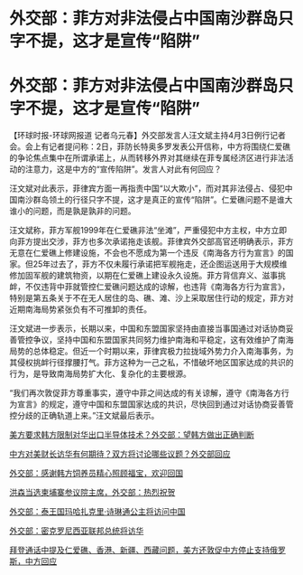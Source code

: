 # 外交部：菲方对非法侵占中国南沙群岛只字不提，这才是宣传“陷阱”

# 外交部：菲方对非法侵占中国南沙群岛只字不提，这才是宣传“陷阱”

【环球时报-环球网报道
记者乌元春】外交部发言人汪文斌主持4月3日例行记者会。会上有记者提问称：2日，菲防长特奥多罗发表公开信称，中方将围绕仁爱礁的争论焦点集中在所谓承诺上，从而转移外界对其继续在菲专属经济区进行非法活动的注意力，这是中方的“宣传陷阱”。发言人对此有何回应？

汪文斌对此表示，菲律宾方面一再指责中国“以大欺小”，而对其非法侵占、侵犯中国南沙群岛领土的行径只字不提，这才是真正的宣传“陷阱”。仁爱礁问题不是谁大谁小的问题，而是孰是孰非的问题。

汪文斌称，菲方军舰1999年在仁爱礁非法“坐滩”，严重侵犯中方主权，中方立即向菲方提出交涉，菲方也多次承诺拖走该舰。菲律宾外交部高官还明确表示，菲方无意在仁爱礁上修建设施，不会也不愿成为第一个违反《南海各方行为宣言》的国家。但25年过去了，菲方不仅未履行承诺把军舰拖走，还企图运送用于大规模维修加固军舰的建筑物资，以期在仁爱礁上建设永久设施。菲方背信弃义、滋事挑衅，不仅违背中菲就管控仁爱礁问题达成的谅解，也违背《南海各方行为宣言》，特别是第五条关于不在无人居住的岛、礁、滩、沙上采取居住行动的规定，菲方对近期南海局势紧张负有不可推卸的责任。

汪文斌进一步表示，长期以来，中国和东盟国家坚持由直接当事国通过对话协商妥善管控争议，坚持中国和东盟国家共同努力维护南海和平稳定，这有效维护了南海局势的总体稳定。但近一个时期以来，菲律宾极力拉拢域外势力介入南海事务，为其侵权挑衅行径撑腰打气。菲方这种为一己之私，不惜破坏地区国家达成的共识的行为，是导致南海局势扩大化、复杂化的主要根源。

“我们再次敦促菲方尊重事实，遵守中菲之间达成的有关谅解，遵守《南海各方行为宣言》的规定，遵守中国和东盟国家达成的共识，尽快回到通过对话协商妥善管控分歧的正确轨道上来。”汪文斌最后表示。

[美方要求韩方限制对华出口半导体技术？外交部：望韩方做出正确判断](https://news.qq.com/rain/a/20240403A063JT00)

[中方对美财长访华有何期待？双方将讨论哪些议题？外交部回应](https://news.qq.com/rain/a/20240403A060XJ00)

[外交部：感谢韩方饲养员精心照顾福宝，欢迎回国](https://news.qq.com/rain/a/20240403A0624U00)

[洪森当选柬埔寨参议院主席，外交部：热烈祝贺](https://news.qq.com/rain/a/20240403A062GQ00)

[外交部：泰王国玛哈扎克里·诗琳通公主将访问中国](https://news.qq.com/rain/a/20240403A05QTA00)

[外交部：密克罗尼西亚联邦总统将访华](https://news.qq.com/rain/a/20240403A064G800)

[拜登通话中提及仁爱礁、香港、新疆、西藏问题，美方还敦促中方停止支持俄罗斯，中方回应](https://news.qq.com/rain/a/20240403A063NE00)

